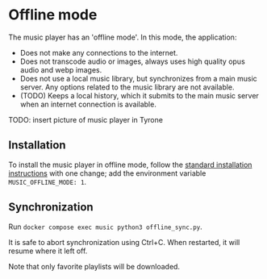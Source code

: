 # Offline mode

The music player has an 'offline mode'. In this mode, the application:

- Does not make any connections to the internet.
- Does not transcode audio or images, always uses high quality opus audio and webp images.
- Does not use a local music library, but synchronizes from a main music server. Any options related to the music library are not available.
- (TODO) Keeps a local history, which it submits to the main music server when an internet connection is available.

TODO: insert picture of music player in Tyrone

## Installation

To install the music player in offline mode, follow the [standard installation instructions](./installation.md) with one change; add the environment variable `MUSIC_OFFLINE_MODE: 1`.

## Synchronization

Run `docker compose exec music python3 offline_sync.py`.

It is safe to abort synchronization using Ctrl+C. When restarted, it will resume where it left off.

Note that only favorite playlists will be downloaded.
